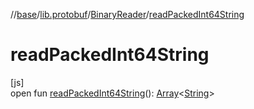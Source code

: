 //[base](../../../index.md)/[lib.protobuf](../index.md)/[BinaryReader](index.md)/[readPackedInt64String](read-packed-int64-string.md)

# readPackedInt64String

[js]\
open fun [readPackedInt64String](read-packed-int64-string.md)(): [Array](https://kotlinlang.org/api/latest/jvm/stdlib/kotlin/-array/index.html)&lt;[String](https://kotlinlang.org/api/latest/jvm/stdlib/kotlin/-string/index.html)&gt;

